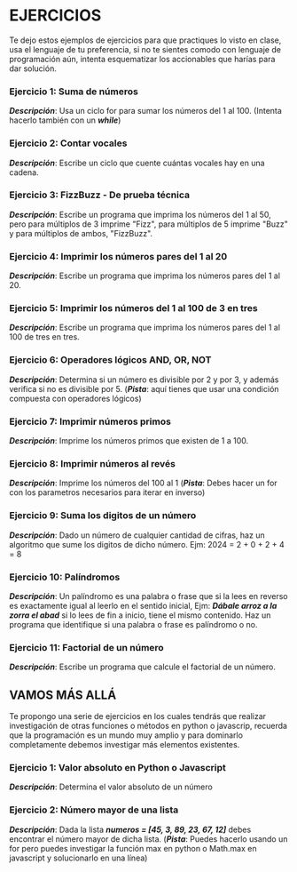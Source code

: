 # EJERCICIOS

Te dejo estos ejemplos de ejercicios para que practiques lo visto en clase, usa el lenguaje de tu preferencia, si no te sientes comodo con lenguaje de programación aún, intenta esquematizar los accionables que harías para dar solución.


### Ejercicio 1: Suma de números

***Descripción***: Usa un ciclo for para sumar los números del 1 al 100. (Intenta hacerlo también con un ***while***)

### Ejercicio 2: Contar vocales

***Descripción***: Escribe un ciclo que cuente cuántas vocales hay en una cadena.

### Ejercicio 3: FizzBuzz -  De prueba técnica

***Descripción***: Escribe un programa que imprima los números del 1 al 50, pero para múltiplos de 3 imprime "Fizz", para múltiplos de 5 imprime "Buzz" y para múltiplos de ambos, "FizzBuzz".

### Ejercicio 4: Imprimir los números pares del 1 al 20

***Descripción***: Escribe un programa que imprima los números pares del 1 al 20.

### Ejercicio 5: Imprimir los números del 1 al 100 de 3 en tres

***Descripción***: Escribe un programa que imprima los números pares del 1 al 100 de tres en tres.

### Ejercicio 6: Operadores lógicos AND, OR, NOT

***Descripción***: Determina si un número es divisible por 2 y por 3, y además verifica si no es divisible por 5. (***Pista***: aquí tienes que usar una condición compuesta con operadores lógicos)

### Ejercicio 7: Imprimir números primos

***Descripción***: Imprime los números primos que existen de 1 a 100.

### Ejercicio 8: Imprimir números al revés

***Descripción***: Imprime los números del 100 al 1 (***Pista***: Debes hacer un for con los parametros necesarios para iterar en inverso)

### Ejercicio 9: Suma los digitos de un número

***Descripción***: Dado un número de cualquier cantidad de cifras, haz un algoritmo que sume los digitos de dicho número. Ejm: 2024 = 2 + 0 + 2 + 4 = 8

### Ejercicio 10: Palíndromos

***Descripción***: Un palíndromo es una palabra o frase que si la lees en reverso es exactamente igual al leerlo en el sentido inicial, Ejm: ***Dábale arroz a la zorra el abad*** si lo lees de fin a inicio, tiene el mismo contenido. Haz un programa que identifique si una palabra o frase es palíndromo o no.

### Ejercicio 11: Factorial de un número

***Descripción***: Escribe un programa que calcule el factorial de un número.

## VAMOS MÁS ALLÁ

Te propongo una serie de ejercicios en los cuales tendrás que realizar investigación de otras funciones o métodos en python o javascrip, recuerda que la programación es un mundo muy amplio y para dominarlo completamente debemos investigar más elementos existentes.

### Ejercicio 1: Valor absoluto en Python o Javascript

***Descripción***: Determina el valor absoluto de un número

### Ejercicio 2: Número mayor de una lista

***Descripción***: Dada la lista ***numeros = [45, 3, 89, 23, 67, 12]*** debes encontrar el número mayor de dicha lista. (***Pista***: Puedes hacerlo usando un for pero puedes investigar la función max en python o Math.max en javascript y solucionarlo en una línea)
